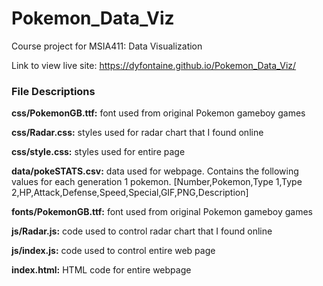 # Pokemon_Data_Viz
Course project for MSIA411: Data Visualization

Link to view live site:  https://dyfontaine.github.io/Pokemon_Data_Viz/

### File Descriptions
**css/PokemonGB.ttf:** font used from original Pokemon gameboy games

**css/Radar.css:** styles used for radar chart that I found online

**css/style.css:** styles used for entire page

**data/pokeSTATS.csv:** data used for webpage. Contains the following values for each generation 1 pokemon. [Number,Pokemon,Type 1,Type 2,HP,Attack,Defense,Speed,Special,GIF,PNG,Description]

**fonts/PokemonGB.ttf:** font used from original Pokemon gameboy games

**js/Radar.js:** code used to control radar chart that I found online

**js/index.js:** code used to control entire web page

**index.html:** HTML code for entire webpage


